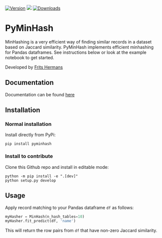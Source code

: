 [![Version](https://img.shields.io/pypi/v/pyminhash)](https://pypi.org/project/pyminhash/)
![](https://img.shields.io/github/license/fritshermans/pyminhash)
[![Downloads](https://pepy.tech/badge/pyminhash)](https://pepy.tech/project/pyminhash)

# PyMinHash

MinHashing is a very efficient way of finding similar records in a dataset based on Jaccard similarity. PyMinHash
implements efficient minhashing for Pandas dataframes. See instructions below or look at the example notebook to get
started.

Developed by [Frits Hermans](https://www.linkedin.com/in/frits-hermans-data-scientist/)

## Documentation

Documentation can be found [here](https://pyminhash.readthedocs.io/en/latest/)

## Installation

### Normal installation

Install directly from PyPi:

```
pip install pyminhash
```

### Install to contribute

Clone this Github repo and install in editable mode:

```
python -m pip install -e ".[dev]"
python setup.py develop
```

## Usage

Apply record matching to your Pandas dataframe `df` as follows:

```python
myHasher = MinHash(n_hash_tables=10)
myHasher.fit_predict(df, 'name')
```

This will return the row pairs from `df` that have non-zero Jaccard similarity.
